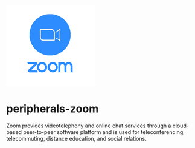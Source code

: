 ![Source Icon](thumbnail.png)
# peripherals-zoom
Zoom provides videotelephony and online chat services through a cloud-based peer-to-peer software platform and is used for teleconferencing, telecommuting, distance education, and social relations.

